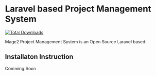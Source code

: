 # Laravel based Project Management System

[![Total Downloads](https://poser.pugx.org/mage2/project-management-system/downloads)](https://packagist.org/packages/mage2/project-management-system)

Mage2 Project Management System is an Open Source Laravel based.

## Installaton Instruction

Comming Soon